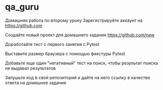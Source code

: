 # qa_guru
Домашняя работа по второму уроку
Зарегистрируйте аккаунт на https://github.com

Создайте новый проект для домашнего задания https://github.com/new

Доработайте тест с первого занятия с Pytest

Выставите размер браузера с помощью фикстуры Pytest

Добавьте еще один "негативный" тест на поиск, чтобы результат поиска не выдавал результатов

Запушьте код в свой репозиторий и дайте на него ссылку в качестве ответа на домашнее задание